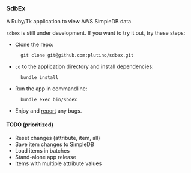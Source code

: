 ### SdbEx

A Ruby/Tk application to view AWS SimpleDB data.

`sdbex` is still under development.  If you want to try it out, try these steps:

* Clone the repo: 

        git clone git@github.com:plutino/sdbex.git
        
* `cd` to the application directory and install dependencies:

        bundle install
        
* Run the app in commandline:

        bundle exec bin/sbdex
        
* Enjoy and [report](https://github.com/plutino/sdbex/issues) any bugs.

#### TODO (prioritized)

* Reset changes (attribute, item, all)
* Save item changes to SimpleDB
* Load items in batches
* Stand-alone app release
* Items with multiple attribute values